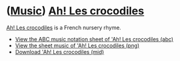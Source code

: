 # ([Music](Music.htm)) [Ah! Les crocodiles](SongAhLesCrocodiles.htm)

[Ah! Les crocodiles](SongAhLesCrocodiles.htm) is a French nursery rhyme.

 * [View the ABC music notation sheet of 'Ah! Les crocodiles (abc)](AhLesCrocodiles.abc)
 * [View the sheet music of 'Ah! Les crocodiles (png)](SongAhLesCrocodiles.png)
 * [Download 'Ah! Les crocodiles (mid)](http://www.richelbilderbeek.nl/SongAhLesCrocodiles.mid)
